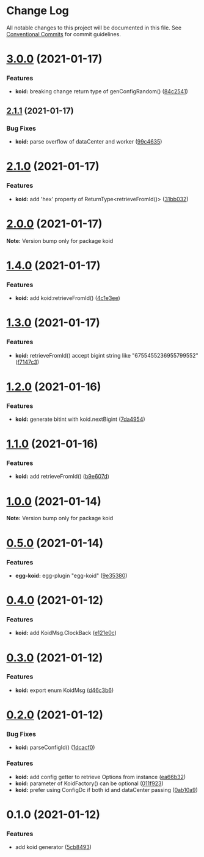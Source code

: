 # Change Log

All notable changes to this project will be documented in this file.
See [Conventional Commits](https://conventionalcommits.org) for commit guidelines.

# [3.0.0](https://github.com/waitingsong/koid/compare/v2.1.2...v3.0.0) (2021-01-17)


### Features

* **koid:** breaking change return type of genConfigRandom() ([84c2541](https://github.com/waitingsong/koid/commit/84c25419eb3c06e206550fae53e8a3774aa918a8))





## [2.1.1](https://github.com/waitingsong/koid/compare/v2.1.0...v2.1.1) (2021-01-17)


### Bug Fixes

* **koid:** parse overflow of dataCenter and worker ([99c4635](https://github.com/waitingsong/koid/commit/99c463537910d115fe93c6c3bd2317d44b698caf))





# [2.1.0](https://github.com/waitingsong/koid/compare/v2.0.0...v2.1.0) (2021-01-17)


### Features

* **koid:** add 'hex' property of ReturnType<retrieveFromId()> ([31bb032](https://github.com/waitingsong/koid/commit/31bb03200b17068292f5e71498ddb57a0a416fda))





# [2.0.0](https://github.com/waitingsong/koid/compare/v1.4.0...v2.0.0) (2021-01-17)

**Note:** Version bump only for package koid





# [1.4.0](https://github.com/waitingsong/koid/compare/v1.3.0...v1.4.0) (2021-01-17)


### Features

* **koid:** add koid:retrieveFromId() ([4c1e3ee](https://github.com/waitingsong/koid/commit/4c1e3ee948987287b8def732a10dfd0b7d9a0a64))





# [1.3.0](https://github.com/waitingsong/koid/compare/v1.2.0...v1.3.0) (2021-01-17)


### Features

* **koid:** retrieveFromId() accept bigint string like "6755455236955799552" ([f7147c3](https://github.com/waitingsong/koid/commit/f7147c33145ccaacb36c04673d9e7547543d5560))





# [1.2.0](https://github.com/waitingsong/koid/compare/v1.1.0...v1.2.0) (2021-01-16)


### Features

* **koid:** generate bitint with koid.nextBigint ([7da4954](https://github.com/waitingsong/koid/commit/7da4954bce749e2b16f9f2a530f4ede76afad43c))





# [1.1.0](https://github.com/waitingsong/koid/compare/v1.0.0...v1.1.0) (2021-01-16)


### Features

* **koid:** add retrieveFromId() ([b9e607d](https://github.com/waitingsong/koid/commit/b9e607da85f531db6af3f4800858a5df626a4740))





# [1.0.0](https://github.com/waitingsong/koid/compare/v0.5.0...v1.0.0) (2021-01-14)

**Note:** Version bump only for package koid





# [0.5.0](https://github.com/waitingsong/koid/compare/v0.4.0...v0.5.0) (2021-01-14)


### Features

* **egg-koid:** egg-plugin "egg-koid" ([9e35380](https://github.com/waitingsong/koid/commit/9e353803ccff65eacb670279e9ab652af0301e24))





# [0.4.0](https://github.com/waitingsong/koid/compare/v0.3.0...v0.4.0) (2021-01-12)


### Features

* **koid:** add KoidMsg.ClockBack ([e121e0c](https://github.com/waitingsong/koid/commit/e121e0ccf1b1de3bc56ce18b7f3ff16dc7ea3b07))





# [0.3.0](https://github.com/waitingsong/koid/compare/v0.2.0...v0.3.0) (2021-01-12)


### Features

* **koid:** export enum KoidMsg ([d46c3b6](https://github.com/waitingsong/koid/commit/d46c3b6f6f9417fb66e943a98b673593404f3bfa))





# [0.2.0](https://github.com/waitingsong/koid/compare/v0.1.0...v0.2.0) (2021-01-12)


### Bug Fixes

* **koid:** parseConfigId() ([1dcacf0](https://github.com/waitingsong/koid/commit/1dcacf02b28f1a0ae5c1526945fc6011c97c9707))


### Features

* **koid:** add config getter to retrieve Options from instance ([ea66b32](https://github.com/waitingsong/koid/commit/ea66b32987b199ec66ac4fc9459b40c31eb3a0d6))
* **koid:** parameter of KoidFactory() can be optional ([011f923](https://github.com/waitingsong/koid/commit/011f92332cc4c8602a09feb13517e7b765f6cc64))
* **koid:** prefer using ConfigDc if both id and dataCenter passing ([0ab10a9](https://github.com/waitingsong/koid/commit/0ab10a90eeee08f21f8097c2159d1f43ba38a9fe))





# 0.1.0 (2021-01-12)


### Features

* add koid generator ([5cb8493](https://github.com/waitingsong/koid/commit/5cb84934a50e7c85f48a0e556591f9b972e06d06))
